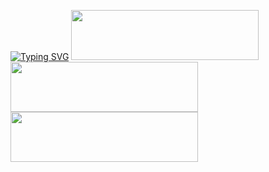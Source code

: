 [![Typing SVG](https://readme-typing-svg.demolab.com?font=Black+Han+Sans&size=100&duration=500&pause=500&color=15485F&background=FFED6083&vCenter=true&multiline=true&repeat=false&random=false&width=1600&height=1600&lines=Intel+%EC%97%A3%EC%A7%80+AI+SW+4%EA%B8%B0+%EC%B4%9D%EC%A0%95%EB%A6%AC+HUB;++;%E3%80%80%E3%80%80%EC%97%BC+%EC%9E%AC+%EC%98%81;+;+;----------------------------------;%E3%80%80%E3%80%80%E3%80%80%E3%80%80%E3%80%80+%EB%AA%A9%E3%80%80%EC%B0%A8;----------------------------------;%E3%80%80;1.++%EC%A0%88%EC%B0%A8%26%EA%B0%9D%EC%B2%B4+%EC%A7%80%ED%96%A5+%ED%94%84%EB%A1%9C%EA%B7%B8%EB%9E%98%EB%B0%8D+%ED%94%84%EB%A1%9C%EC%A0%9D%ED%8A%B8;%E3%80%80;2.++%ED%8E%8C%EC%9B%A8%EC%96%B4+%ED%94%84%EB%A1%9C%EA%B7%B8%EB%9E%98%EB%B0%8D+%ED%94%84%EB%A1%9C%EC%A0%9D%ED%8A%B8+%E3%80%80;%E3%80%80;3.+%EB%B9%84%EC%A0%84%EA%B3%BC+AI+%EB%A8%B8%EC%8B%A0%EB%9F%AC%EB%8B%9D+%ED%94%84%EB%A1%9C%EC%A0%9D%ED%8A%B8)](https://git.io/typing-svg)
<img src="https://img.shields.io/badge/ColorImageProcessing-00599C.svg?style=for-the-badge&logo=cplusplus&logoColor=white" width="300" height="80">
<img src="https://img.shields.io/badge/GrayScaleProcessing-A30701.svg?style=for-the-badge&logo=c&logoColor=white" width="300" height="80">
[<img src="https://img.shields.io/badge/GrayScaleProcessing_SpinOff-231F20.svg?style=for-the-badge&logo=Python&logoColor=white" width="300" height="80">](https://github.com/wodud6423/IoTIntelAISWC/tree/main/GrayScaleProcessing_Version1.0%EC%8A%A4%ED%95%80%EC%98%A4%ED%94%84_(%EC%97%BC%EC%9E%AC%EC%98%81))
